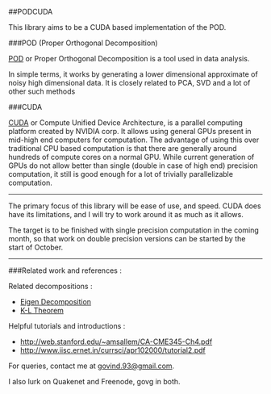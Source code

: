 ##PODCUDA

This library aims to be a CUDA based implementation of the POD.

###POD (Proper Orthogonal Decomposition)

[POD](http://en.wikipedia.org/wiki/Principal_components_analysis) or Proper Orthogonal Decomposition is a tool used in data analysis.

 

In simple terms, it works by generating a lower dimensional approximate of
noisy high dimensional data. It is closely related to PCA, SVD and a lot of
other such methods

###CUDA

[CUDA]( http://www.nvidia.com/object/cuda_home_new.html) or Compute Unified Device Architecture, is a parallel computing platform
created by NVIDIA corp. It allows using general GPUs present in mid-high end
computers for computation. The advantage of using this over traditional CPU
based computation is that there are generally around hundreds of compute cores
on a normal GPU. While current generation of GPUs do not allow better than
single (double in case of high end) precision computation, it still is good
enough for a lot of trivially parallelizable computation.

<hr>
The primary focus of this library will be ease of use, and speed. CUDA does
have its limitations, and I will try to work around it as much as it allows.


The target is to be finished with single precision computation in the coming
month, so that work on double precision versions can be started by the start
of October.


<hr>

###Related work and references : 

Related decompositions : 

* [Eigen Decomposition](http://en.wikipedia.org/wiki/Matrix_decomposition#Eigendecomposition)
* [K-L Theorem](http://en.wikipedia.org/wiki/Karhunen%E2%80%93Lo%C3%A8ve_theorem)

Helpful tutorials and introductions : 

* http://web.stanford.edu/~amsallem/CA-CME345-Ch4.pdf
* http://www.iisc.ernet.in/currsci/apr102000/tutorial2.pdf


For queries, contact me at govind.93@gmail.com.


I also lurk on Quakenet and Freenode, govg in both.
